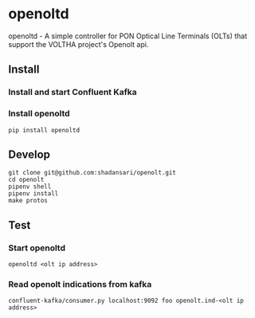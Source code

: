 # openoltd

openoltd - A simple controller for  PON Optical Line Terminals (OLTs) that support the VOLTHA project's Openolt api.

## Install
### Install and start Confluent Kafka
### Install openoltd
```
pip install openoltd
```
## Develop
```
git clone git@github.com:shadansari/openolt.git
cd openolt
pipenv shell
pipenv install
make protos
```

## Test
### Start openoltd
```
openoltd <olt ip address>
```

### Read openolt indications from kafka
```
confluent-kafka/consumer.py localhost:9092 foo openolt.ind-<olt ip address>
```
